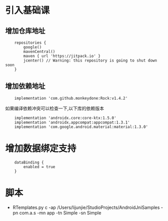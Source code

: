 #  引入基础课

## 增加仓库地址
```
    repositories {
        google()
        mavenCentral()
        maven { url 'https://jitpack.io' }
        jcenter() // Warning: this repository is going to shut down soon
    }

```

## 增加依赖地址

```
    implementation 'com.github.monkeydone:Rock:v1.4.2'

```

如果编译依赖冲突可以检查一下,以下库的依赖版本

```
    implementation 'androidx.core:core-ktx:1.5.0'
    implementation 'androidx.appcompat:appcompat:1.3.1'
    implementation 'com.google.android.material:material:1.3.0'
```

# 增加数据绑定支持

```
    dataBinding {
        enabled = true
    }
```
# 脚本

- RTemplates.py c -ap /Users/lijunjie/StudioProjects/AndroidJniSamples -pn com.a.s  -mn app  -tn Simple -sn Simple